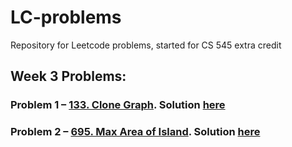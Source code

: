 # LC-problems
Repository for Leetcode problems, started for CS 545 extra credit

## Week 3 Problems:

### Problem 1 – [133. Clone Graph](https://leetcode.com/problems/clone-graph/). Solution [here](Week03-solns/Week03/CloneGraph.java)

### Problem 2 – [695. Max Area of Island](https://leetcode.com/problems/max-area-of-island/description/). Solution [here](Week03-solns/Week03/MaxAreaOfIsland.java)

